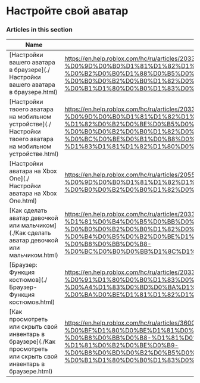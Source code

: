 # Настройте свой аватар  
### Articles in this section
Name|URL
-|-
[Настройки вашего аватара в браузере](./Настройки вашего аватара в браузере.html) |https://en.help.roblox.com/hc/ru/articles/203313600-%D0%9D%D0%B0%D1%81%D1%82%D1%80%D0%BE%D0%B9%D0%BA%D0%B8-%D0%B2%D0%B0%D1%88%D0%B5%D0%B3%D0%BE-%D0%B0%D0%B2%D0%B0%D1%82%D0%B0%D1%80%D0%B0-%D0%B2-%D0%B1%D1%80%D0%B0%D1%83%D0%B7%D0%B5%D1%80%D0%B5
[Настройки твоего аватара на мобильном устройстве](./Настройки твоего аватара на мобильном устройстве.html) |https://en.help.roblox.com/hc/ru/articles/203313510-%D0%9D%D0%B0%D1%81%D1%82%D1%80%D0%BE%D0%B9%D0%BA%D0%B8-%D1%82%D0%B2%D0%BE%D0%B5%D0%B3%D0%BE-%D0%B0%D0%B2%D0%B0%D1%82%D0%B0%D1%80%D0%B0-%D0%BD%D0%B0-%D0%BC%D0%BE%D0%B1%D0%B8%D0%BB%D1%8C%D0%BD%D0%BE%D0%BC-%D1%83%D1%81%D1%82%D1%80%D0%BE%D0%B9%D1%81%D1%82%D0%B2%D0%B5
[Настройки аватара на Xbox One](./Настройки аватара на Xbox One.html) |https://en.help.roblox.com/hc/ru/articles/205557353-%D0%9D%D0%B0%D1%81%D1%82%D1%80%D0%BE%D0%B9%D0%BA%D0%B8-%D0%B0%D0%B2%D0%B0%D1%82%D0%B0%D1%80%D0%B0-%D0%BD%D0%B0-Xbox-One
[Как сделать аватар девочкой или мальчиком](./Как сделать аватар девочкой или мальчиком.html) |https://en.help.roblox.com/hc/ru/articles/203313700-%D0%9A%D0%B0%D0%BA-%D1%81%D0%B4%D0%B5%D0%BB%D0%B0%D1%82%D1%8C-%D0%B0%D0%B2%D0%B0%D1%82%D0%B0%D1%80-%D0%B4%D0%B5%D0%B2%D0%BE%D1%87%D0%BA%D0%BE%D0%B9-%D0%B8%D0%BB%D0%B8-%D0%BC%D0%B0%D0%BB%D1%8C%D1%87%D0%B8%D0%BA%D0%BE%D0%BC
[Браузер: Функция костюмов](./Браузер- Функция костюмов.html) |https://en.help.roblox.com/hc/ru/articles/203313710-%D0%91%D1%80%D0%B0%D1%83%D0%B7%D0%B5%D1%80-%D0%A4%D1%83%D0%BD%D0%BA%D1%86%D0%B8%D1%8F-%D0%BA%D0%BE%D1%81%D1%82%D1%8E%D0%BC%D0%BE%D0%B2
[Как просмотреть или скрыть свой инвентарь в браузере](./Как просмотреть или скрыть свой инвентарь в браузере.html) |https://en.help.roblox.com/hc/ru/articles/360000463726-%D0%9A%D0%B0%D0%BA-%D0%BF%D1%80%D0%BE%D1%81%D0%BC%D0%BE%D1%82%D1%80%D0%B5%D1%82%D1%8C-%D0%B8%D0%BB%D0%B8-%D1%81%D0%BA%D1%80%D1%8B%D1%82%D1%8C-%D1%81%D0%B2%D0%BE%D0%B9-%D0%B8%D0%BD%D0%B2%D0%B5%D0%BD%D1%82%D0%B0%D1%80%D1%8C-%D0%B2-%D0%B1%D1%80%D0%B0%D1%83%D0%B7%D0%B5%D1%80%D0%B5